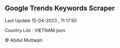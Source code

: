 

## Google Trends Keywords Scraper 
 
Last Update 15-04-2023 , 11:17:50

Country List :
VIETNAM.json



© Abdul Muttaqin 
